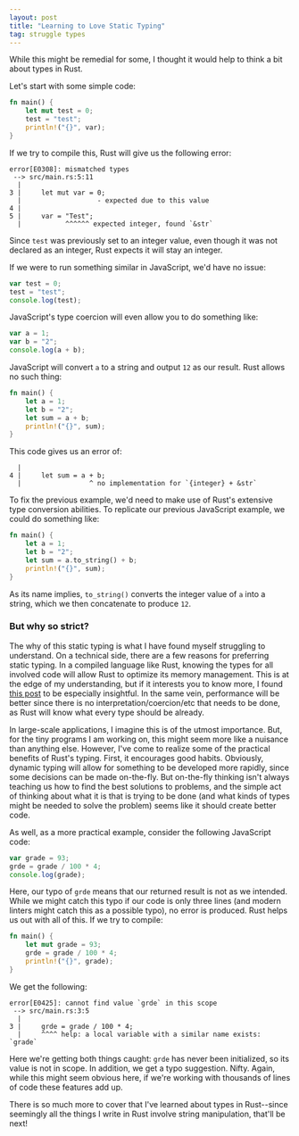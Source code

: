 ```yaml
---
layout: post
title: "Learning to Love Static Typing"
tag: struggle types
---
```


While this might be remedial for some, I thought it would help to think a bit about types in Rust.

Let's start with some simple code:

```rust
fn main() {
    let mut test = 0; 
    test = "test";
    println!("{}", var);
}
```

If we try to compile this, Rust will give us the following error:

```console
error[E0308]: mismatched types
 --> src/main.rs:5:11
  |
3 |     let mut var = 0; 
  |                   - expected due to this value
4 |     
5 |     var = "Test";
  |           ^^^^^^ expected integer, found `&str`
```

Since ```test``` was previously set to an integer value, even though it was not declared as an integer, Rust expects it will stay an integer.

If we were to run something similar in JavaScript, we'd have no issue:

```javascript
var test = 0;
test = "test";
console.log(test);
```

JavaScript's type coercion will even allow you to do something like:

```javascript
var a = 1;
var b = "2";
console.log(a + b);
```

JavaScript will convert ```a``` to a string and output ```12``` as our result. Rust allows no such thing:

```rust
fn main() {
    let a = 1; 
    let b = "2";
    let sum = a + b;
    println!("{}", sum);
}
```

This code gives us an error of:

```console
  |
4 |     let sum = a + b;
  |                 ^ no implementation for `{integer} + &str`
```

To fix the previous example, we'd need to make use of Rust's extensive type conversion abilities. To replicate our previous JavaScript example, we could do something like:

```rust
fn main() {
    let a = 1; 
    let b = "2";
    let sum = a.to_string() + b;
    println!("{}", sum);
}
```

As its name implies, ```to_string()``` converts the integer value of ```a``` into a string, which we then concatenate to produce ```12```.

### But why so strict?

The why of this static typing is what I have found myself struggling to understand. On a technical side, there are a few reasons for preferring static typing. In a compiled language like Rust, knowing the types for all involved code will allow Rust to optimize its memory management. This is at the edge of my understanding, but if it interests you to know more, I found [this post](https://deepu.tech/memory-management-in-rust/) to be especially insightful. In the same vein, performance will be better since there is no interpretation/coercion/etc that needs to be done, as Rust will know what every type should be already.

In large-scale applications, I imagine this is of the utmost importance. But, for the tiny programs I am working on, this might seem more like a nuisance than anything else. However, I've come to realize some of the practical benefits of Rust's typing. First, it encourages good habits. Obviously, dynamic typing will allow for something to be developed more rapidly, since some decisions can be made on-the-fly. But on-the-fly thinking isn't always teaching us how to find the best solutions to problems, and the simple act of thinking about what it is that is trying to be done (and what kinds of types might be needed to solve the problem) seems like it should create better code.

As well, as a more practical example, consider the following JavaScript code:

```javascript
var grade = 93; 
grde = grade / 100 * 4;
console.log(grade);
```

Here, our typo of ```grde``` means that our returned result is not as we intended. While we might catch this typo if our code is only three lines (and modern linters might catch this as a possible typo), no error is produced. Rust helps us out with all of this. If we try to compile:

```rust
fn main() {
    let mut grade = 93; 
    grde = grade / 100 * 4;
    println!("{}", grade);
}
```

We get the following:

```console
error[E0425]: cannot find value `grde` in this scope
 --> src/main.rs:3:5
  |
3 |     grde = grade / 100 * 4;
  |     ^^^^ help: a local variable with a similar name exists: `grade`
```

Here we're getting both things caught: ```grde``` has never been initialized, so its value is not in scope. In addition, we get a typo suggestion. Nifty. Again, while this might seem obvious here, if we're working with thousands of lines of code these features add up.

There is so much more to cover that I've learned about types in Rust--since seemingly all the things I write in Rust involve string manipulation, that'll be next!
